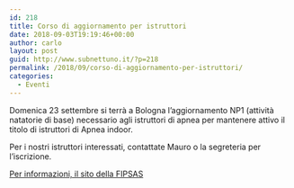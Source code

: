 ```yaml
---
id: 218
title: Corso di aggiornamento per istruttori
date: 2018-09-03T19:19:46+00:00
author: carlo
layout: post
guid: http://www.subnettuno.it/?p=218
permalink: /2018/09/corso-di-aggiornamento-per-istruttori/
categories:
  - Eventi
---
```

Domenica 23 settembre si terrà a Bologna l&#8217;aggiornamento NP1 (attività natatorie di base) necessario agli istruttori di apnea per mantenere attivo il titolo di istruttori di Apnea indoor.

Per i nostri istruttori interessati, contattate Mauro o la segreteria per l&#8217;iscrizione.

[Per informazioni, il sito della FIPSAS](http://www.fipsas.it/didattica/didattica-di-attivita-subacquee-e-nuoto-pinnato/corsi-di-aggiornamento-e-cross-over/corsi-di-aggiornamento-quadri-tecnici-apnea-bologna-23-settembre-2018)
